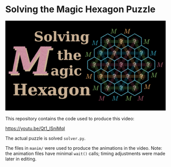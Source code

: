 # Solving the Magic Hexagon Puzzle

![Solving the Magic Hexagon](video/thumbnail.png)

This repository contains the code used to produce this video:

https://youtu.be/Qt1_lSniMqI

The actual puzzle is solved `solver.py`.

The files in `manim/` were used to produce the animations in the video. Note:
the animation files have minimal `wait()` calls; timing adjustments were made
later in editing.
